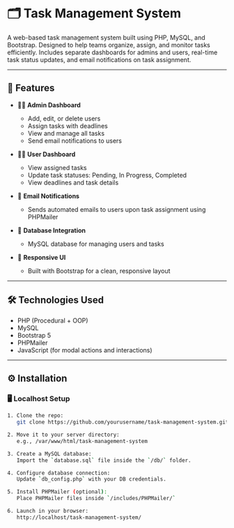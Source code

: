 # 🗂️ Task Management System

A web-based task management system built using PHP, MySQL, and Bootstrap. Designed to help teams organize, assign, and monitor tasks efficiently. Includes separate dashboards for admins and users, real-time task status updates, and email notifications on task assignment.

---

## 📌 Features

- 🧑‍💼 **Admin Dashboard**
  - Add, edit, or delete users
  - Assign tasks with deadlines
  - View and manage all tasks
  - Send email notifications to users

- 👨‍💻 **User Dashboard**
  - View assigned tasks
  - Update task statuses: Pending, In Progress, Completed
  - View deadlines and task details

- 📧 **Email Notifications**
  - Sends automated emails to users upon task assignment using PHPMailer

- 💾 **Database Integration**
  - MySQL database for managing users and tasks

- 🎨 **Responsive UI**
  - Built with Bootstrap for a clean, responsive layout

---

## 🛠️ Technologies Used

- PHP (Procedural + OOP)
- MySQL
- Bootstrap 5
- PHPMailer
- JavaScript (for modal actions and interactions)

---

## ⚙️ Installation

### 🖥️ Localhost Setup
```bash
1. Clone the repo:
   git clone https://github.com/yourusername/task-management-system.git

2. Move it to your server directory:
   e.g., /var/www/html/task-management-system

3. Create a MySQL database:
   Import the `database.sql` file inside the `/db/` folder.

4. Configure database connection:
   Update `db_config.php` with your DB credentials.

5. Install PHPMailer (optional):
   Place PHPMailer files inside `/includes/PHPMailer/`

6. Launch in your browser:
   http://localhost/task-management-system/
